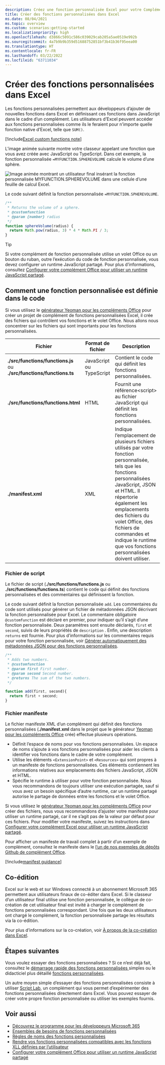 ```yaml
---
description: Créez une fonction personnalisée Excel pour votre Complément Office.
title: Créer des fonctions personnalisées dans Excel
ms.date: 08/04/2021
ms.topic: overview
ms.custom: scenarios:getting-started
ms.localizationpriority: high
ms.openlocfilehash: d3866c5091c586c039029cab205a5ae0519e992b
ms.sourcegitcommit: 4a7b9b9b359d51688752851bf3b41b36f95eea00
ms.translationtype: HT
ms.contentlocale: fr-FR
ms.lasthandoff: 03/22/2022
ms.locfileid: "63711034"
---
```

# <a name="create-custom-functions-in-excel"></a>Créer des fonctions personnalisées dans Excel

Les fonctions personnalisées permettent aux développeurs d’ajouter de nouvelles fonctions dans Excel en définissant ces fonctions dans JavaScript dans le cadre d’un complément. Les utilisateurs d’Excel peuvent accéder aux fonctions personnalisées comme ils le feraient pour n’importe quelle fonction native d’Excel, telle que `SUM()`.

[!include[Excel custom functions note](../includes/excel-custom-functions-note.md)]

L’image animée suivante montre votre classeur appelant une fonction que vous avez créée avec JavaScript ou TypeScript. Dans cet exemple, la fonction personnalisée `=MYFUNCTION.SPHEREVOLUME` calcule le volume d’une sphère.

![Image animée montrant un utilisateur final insérant la fonction personnalisée MYFUNCTION.SPHEREVOLUME dans une cellule d’une feuille de calcul Excel.](../images/SphereVolumeNew.gif)

Le code suivant définit la fonction personnalisée `=MYFUNCTION.SPHEREVOLUME`.

```js
/**
 * Returns the volume of a sphere.
 * @customfunction
 * @param {number} radius
 */
function sphereVolume(radius) {
  return Math.pow(radius, 3) * 4 * Math.PI / 3;
}
```

> [!TIP]
> Si votre complément de fonction personnalisée utilise un volet Office ou un bouton du ruban, outre l’exécution du code de fonction personnalisée, vous devez configurer un runtime JavaScript partagé. Pour plus d’informations, consultez [Configurer votre complément Office pour utiliser un runtime JavaScript partagé](../develop/configure-your-add-in-to-use-a-shared-runtime.md).

## <a name="how-a-custom-function-is-defined-in-code"></a>Comment une fonction personnalisée est définie dans le code

Si vous utilisez le [générateur Yeoman pour les compléments Office](../develop/yeoman-generator-overview.md) pour créer un projet de complément de fonctions personnalisées Excel, il crée des fichiers qui contrôlent vos fonctions et le volet Office. Nous allons nous concentrer sur les fichiers qui sont importants pour les fonctions personnalisées.

| Fichier | Format de fichier | Description |
|------|-------------|-------------|
| **./src/functions/functions.js**<br/>ou<br/>**./src/functions/functions.ts** | JavaScript<br/>ou<br/>TypeScript | Contient le code qui définit les fonctions personnalisées. |
| **./src/functions/functions.html** | HTML | Fournit une référence&lt;script&gt; au fichier JavaScript qui définit les fonctions personnalisées. |
| **./manifest.xml** | XML | Indique l’emplacement de plusieurs fichiers utilisés par votre fonction personnalisée, tels que les fonctions personnalisées JavaScript, JSON et HTML. Il répertorie également les emplacements des fichiers du volet Office, des fichiers de commandes et indique le runtime que vos fonctions personnalisées doivent utiliser. |

### <a name="script-file"></a>Fichier de script

Le fichier de script (**./src/functions/functions.js** ou **./src/functions/functions.ts**) contient le code qui définit des fonctions personnalisées et des commentaires qui définissent la fonction.

Le code suivant définit la fonction personnalisée `add`. Les commentaires du code sont utilisés pour générer un fichier de métadonnées JSON décrivant la fonction personnalisée pour Excel. Le commentaire obligatoire `@customfunction` est déclaré en premier, pour indiquer qu’il s’agit d’une fonction personnalisée. Deux paramètres sont ensuite déclarés, `first` et `second`, suivis de leurs propriétés de `description` . Enfin, une description `returns` est fournie. Pour plus d’informations sur les commentaires requis pour votre fonction personnalisée, voir [Générer automatiquement des métadonnées JSON pour des fonctions personnalisées](custom-functions-json-autogeneration.md).

```js
/**
 * Adds two numbers.
 * @customfunction 
 * @param first First number.
 * @param second Second number.
 * @returns The sum of the two numbers.
 */

function add(first, second){
  return first + second;
}
```

### <a name="manifest-file"></a>Fichier manifeste

Le fichier manifeste XML d’un complément qui définit des fonctions personnalisées (**./manifest.xml** dans le projet que le générateur [Yeoman pour les compléments Office](../develop/yeoman-generator-overview.md) crée) effectue plusieurs opérations.

- Définit l’espace de noms pour vos fonctions personnalisées. Un espace de noms s’ajoute à vos fonctions personnalisées pour aider les clients à identifier vos fonctions dans le cadre de votre complément.
- Utilise les éléments `<ExtensionPoint>` et `<Resources>` qui sont propres à un manifeste de fonctions personnalisées. Ces éléments contiennent les informations relatives aux emplacements des fichiers JavaScript, JSON et HTML.
- Spécifie le runtime à utiliser pour votre fonction personnalisée. Nous vous recommandons de toujours utiliser une exécution partagée, sauf si vous avez un besoin spécifique d’autre runtime, car un runtime partagé autorise le partage de données entre les fonctions et le volet Office.

Si vous utilisez le [générateur Yeoman pour les compléments Office](../develop/yeoman-generator-overview.md) pour créer des fichiers, nous vous recommandons d’ajuster votre manifeste pour utiliser un runtime partagé, car il ne s’agit pas de la valeur par défaut pour ces fichiers. Pour modifier votre manifeste, suivez les instructions dans [Configurer votre complément Excel pour utiliser un runtime JavaScript partagé](../develop/configure-your-add-in-to-use-a-shared-runtime.md).

Pour afficher un manifeste de travail complet à partir d’un exemple de complément, consultez le manifeste dans le [l’un de nos exemples de dépôts Github de complément Office](https://github.com/OfficeDev/Office-Add-in-samples/blob/main/Samples/excel-shared-runtime-global-state/manifest.xml).

[!include[manifest guidance](../includes/manifest-guidance.md)]

## <a name="coauthoring"></a>Co-édition

Excel sur le web et sur Windows connecté à un abonnement Microsoft 365 permettent aux utilisateurs finaux de co-éditer dans Excel. Si le classeur d’un utilisateur final utilise une fonction personnalisée, le collègue de co-création de cet utilisateur final est invité à charger le complément de fonctions personnalisées correspondant. Une fois que les deux utilisateurs ont chargé le complément, la fonction personnalisée partage les résultats via la co-édition.

Pour plus d’informations sur la co-création, voir [À propos de la co-création dans Excel](/office/vba/excel/concepts/about-coauthoring-in-excel).

## <a name="next-steps"></a>Étapes suivantes

Vous voulez essayer des fonctions personnalisées ? Si ce n’est déjà fait, consultez le [démarrage rapide des fonctions personnalisées ](../quickstarts/excel-custom-functions-quickstart.md)simples ou le didacticiel plus détaillé [fonctions personnalisées](../tutorials/excel-tutorial-create-custom-functions.md).

Un autre moyen simple d’essayer des fonctions personnalisées consiste à utiliser [Script Lab](https://appsource.microsoft.com/product/office/WA104380862?src=office&corrid=1ada79ac-6392-438d-bb16-fce6994a2a7e&omexanonuid=f7b03101-ec22-4270-a274-bcf16c762039&referralurl=https%3a%2f%2fgithub.com%2fofficedev%2fscript-lab), un complément qui vous permet d’expérimenter des fonctions personnalisées directement dans Excel. Vous pouvez essayer de créer votre propre fonction personnalisée ou utiliser les exemples fournis.

## <a name="see-also"></a>Voir aussi

* [Découvrez le programme pour les développeurs Microsoft 365](https://developer.microsoft.com/microsoft-365/dev-program)
* [Ensembles de besoins de fonctions personnalisées](../reference/requirement-sets/custom-functions-requirement-sets.md)
* [Règles de noms des fonctions personnalisées](custom-functions-naming.md)
* [Rendre vos fonctions personnalisées compatibles avec les fonctions XLL définies par l’utilisateur](make-custom-functions-compatible-with-xll-udf.md)
* [Configurer votre complément Office pour utiliser un runtime JavaScript partagé](../develop/configure-your-add-in-to-use-a-shared-runtime.md)
